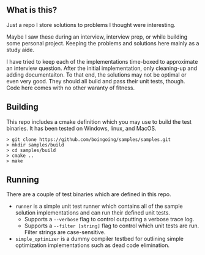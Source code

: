 ## What is this?

Just a repo I store solutions to problems I thought were interesting.

Maybe I saw these during an interview, interview prep, or while building some personal project. Keeping the problems and solutions here mainly as a study aide.

I have tried to keep each of the implementations time-boxed to approximate an interview question. After the initial implementation, only cleaning-up and adding documentaiton. To that end, the solutions may not be optimal or even very good. They should all build and pass their unit tests, though. Code here comes with no other waranty of fitness.

## Building

This repo includes a cmake definition which you may use to build the test binaries. It has been tested on Windows, linux, and MacOS.

```console
> git clone https://github.com/boingoing/samples/samples.git
> mkdir samples/build
> cd samples/build
> cmake ..
> make
```

## Running

There are a couple of test binaries which are defined in this repo.
* `runner` is a simple unit test runner which contains all of the sample solution implementations and can run their defined unit tests.
  * Supports a `--verbose` flag to control outputting a verbose trace log.
  * Supports a `--filter [string]` flag to control which unit tests are run. Filter strings are case-sensitive.
* `simple_optimizer` is a dummy compiler testbed for outlining simple optimization implementations such as dead code elimination.
